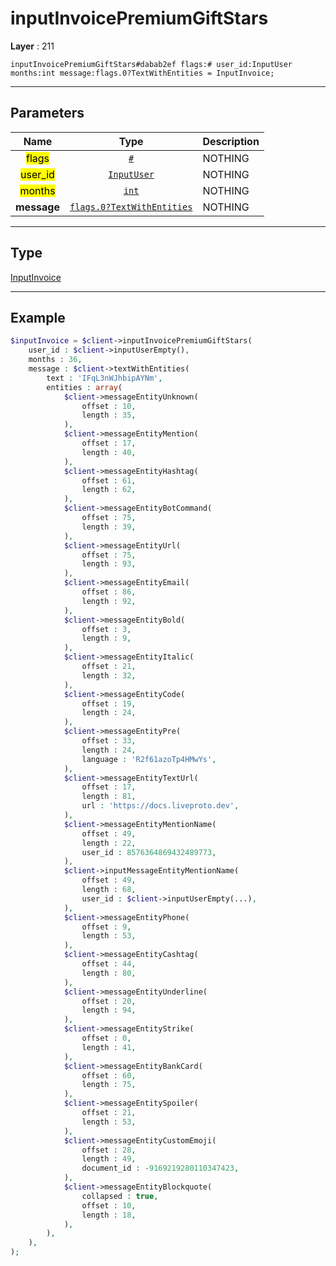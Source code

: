 # inputInvoicePremiumGiftStars

**Layer** : 211

```tl
inputInvoicePremiumGiftStars#dabab2ef flags:# user_id:InputUser months:int message:flags.0?TextWithEntities = InputInvoice;
```

---

## Parameters

| Name | Type | Description |
| :---: | :---: | :--- |
| <mark>flags</mark> | [`#`](type/#) | NOTHING |
| <mark>user_id</mark> | [`InputUser`](type/InputUser) | NOTHING |
| <mark>months</mark> | [`int`](type/int) | NOTHING |
| **message** | [`flags.0?TextWithEntities`](type/TextWithEntities) | NOTHING |

---

## Type

[InputInvoice](type/InputInvoice)

---

## Example

```php
$inputInvoice = $client->inputInvoicePremiumGiftStars(
	user_id : $client->inputUserEmpty(),
	months : 36,
	message : $client->textWithEntities(
		text : 'IFqL3nWJhbipAYNm',
		entities : array(
			$client->messageEntityUnknown(
				offset : 10,
				length : 35,
			),
			$client->messageEntityMention(
				offset : 17,
				length : 40,
			),
			$client->messageEntityHashtag(
				offset : 61,
				length : 62,
			),
			$client->messageEntityBotCommand(
				offset : 75,
				length : 39,
			),
			$client->messageEntityUrl(
				offset : 75,
				length : 93,
			),
			$client->messageEntityEmail(
				offset : 86,
				length : 92,
			),
			$client->messageEntityBold(
				offset : 3,
				length : 9,
			),
			$client->messageEntityItalic(
				offset : 21,
				length : 32,
			),
			$client->messageEntityCode(
				offset : 19,
				length : 24,
			),
			$client->messageEntityPre(
				offset : 33,
				length : 24,
				language : 'R2f61azoTp4HMwYs',
			),
			$client->messageEntityTextUrl(
				offset : 17,
				length : 81,
				url : 'https://docs.liveproto.dev',
			),
			$client->messageEntityMentionName(
				offset : 49,
				length : 22,
				user_id : 8576364869432489773,
			),
			$client->inputMessageEntityMentionName(
				offset : 49,
				length : 68,
				user_id : $client->inputUserEmpty(...),
			),
			$client->messageEntityPhone(
				offset : 9,
				length : 53,
			),
			$client->messageEntityCashtag(
				offset : 44,
				length : 80,
			),
			$client->messageEntityUnderline(
				offset : 20,
				length : 94,
			),
			$client->messageEntityStrike(
				offset : 0,
				length : 41,
			),
			$client->messageEntityBankCard(
				offset : 60,
				length : 75,
			),
			$client->messageEntitySpoiler(
				offset : 21,
				length : 53,
			),
			$client->messageEntityCustomEmoji(
				offset : 28,
				length : 49,
				document_id : -9169219280110347423,
			),
			$client->messageEntityBlockquote(
				collapsed : true,
				offset : 10,
				length : 18,
			),
		),
	),
);
```